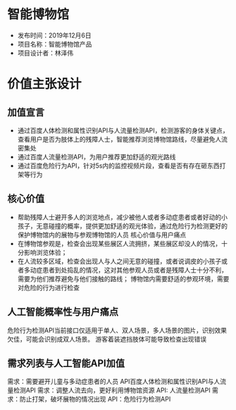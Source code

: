 # 智能博物馆
- 发布时间：2019年12月6日
- 项目名称：智能博物馆产品
- 项目设计者：林泽伟
# 价值主张设计
## 加值宣言
- 通过百度人体检测和属性识别API与人流量检测API，检测游客的身体关键点，查看用户是否为肢体上的残障人士，智能推荐浏览博物馆路线，尽量避免人流密集处
- 通过百度人流量检测API，为用户推荐更加舒适的观光路线
- 通过百度危险行为API，针对5s内的监控视频片段，查看是否有存在砸东西打架等行为
## 核心价值
- 帮助残障人士避开多人的浏览地点，减少被他人或者多动症患者或者好动的小孩子，无意碰撞的概率，提供更加舒适的观光体验，通过危险行为检测更好的保护博物馆内的展物与参观博物馆的人员
核心价值与用户痛点 
- 在博物馆参观是，检查会出现某些展区人流拥挤，某些展区却没人的情况，十分影响浏览体验；
- 在人流较多区域，检查会出现人与人之间无意的碰撞，或者说调皮的小孩子或者多动症患者到处捣乱的情况，这对其他参观人员或者是残障人士十分不利，需要为他们推荐避免与他们接触的路线；
博物馆内需要舒适的参观环境，需要对危险的行为进行检查

## 人工智能概率性与用户痛点
危险行为检测API当前接口仅适用于单人、双人场景，多人场景的图片，识别效果欠佳，可能会识别成双人场景。
游客着装遮挡肢体可能导致检查出现错误

 


 

## 需求列表与人工智能API加值
需求：需要避开儿童与多动症患者的人员
API百度人体检测和属性识别API与人流量检测API
需求：调整人流去向，更好利用博物馆资源
API: 人流量检测API
需求：防止打架，破坏展物的情况出现
API：危险行为检测API

